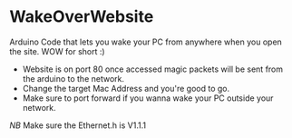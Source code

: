 # WakeOverWebsite
Arduino Code that lets you wake your PC from anywhere when you open the site.  WOW for short :) 

* Website is on port 80 once accessed magic packets will be sent from the arduino to the network.
* Change the target Mac Address and you're good to go.
* Make sure  to port forward if you wanna wake your PC outside your network.

*NB* Make sure the Ethernet.h is V1.1.1


